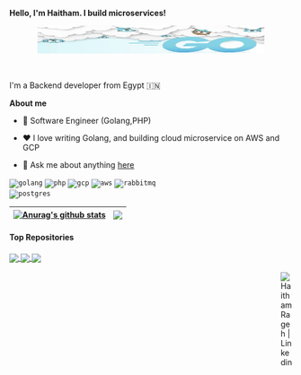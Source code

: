 
**Hello, I'm Haitham. I build microservices!**
<p align="center"><a href="https://github.com/haitham911"><img width="80%" alt="Hello, I'm Haitham. I do open source!" src="./assets/goimage.jfif"  height="50px" width="200px"/></a></p>

<br />

I'm a Backend developer from Egypt 🇮🇳

**About me**

- 💼 Software Engineer (Golang,PHP)

- ❤️ I love writing Golang, and building cloud microservice on AWS and GCP

- 💬 Ask me about anything [here](https://github.com/haitham911/haitham911/issues)

<code><img height="20" alt="golang" src="https://github.com/haitham911/haitham911/blob/main/assets/go.png"></code>
<code><img height="20" alt="php" src="https://github.com/haitham911/haitham911/blob/main/assets/php.png"></code>
<code><img height="20" alt="gcp" src="https://github.com/haitham911/haitham911/blob/main/assets/gcp.png"></code>
<code><img height="20" alt="aws" src="https://github.com/haitham911/haitham911/blob/main/assets/aws.png"></code>
<code><img height="20" alt="rabbitmq" src="https://github.com/haitham911/haitham911/blob/main/assets/rabbit.png"></code>    
<code><img height="20" alt="postgres" src="https://github.com/haitham911/haitham911/blob/main/assets/pg.png"></code>    

| <a href="https://github.com/anuraghazra/github-readme-stats"><img align="center" src="https://github-readme-stats.vercel.app/api?username=haitham911&show_icons=true&include_all_commits=true&theme=buefy&hide_border=true" alt="Anurag's github stats" /></a> | <a href="https://github.com/anuraghazra/github-readme-stats"><img align="center" src="https://github-readme-stats.vercel.app/api/top-langs/?username=haitham911&layout=compact&theme=buefy&hide_border=true" /></a> |
| ------------- | ------------- |

#### Top Repositories


<a href="https://github.com/haitham911/fullstack">
  <img align="center" src="https://github-readme-stats.vercel.app/api/pin/?username=haitham911&repo=fullstack&theme=buefy" />
</a>
<a href="https://github.com/haitham911/cd0354-monolith-to-microservices-project">
  <img align="center" src="https://github-readme-stats.vercel.app/api/pin/?username=haitham911&repo=cd0354-monolith-to-microservices-project&theme=buefy" />
</a>
<a href="https://github.com/haitham911/email-microservice">
  <img align="center" src="https://github-readme-stats.vercel.app/api/pin/?username=haitham911&repo=email-microservice&theme=buefy" />
</a>
<br />
<br />

<a href="https://www.linkedin.com/in/haitham-rageh-52b52a10b">
  <img align="right" alt="Haitham Rageh | Linkedin" width="21px" src="https://github.com/haitham911/haitham911.github.io/blob/main/assets/LinkedIn_icon.svg.png" />
</a>


